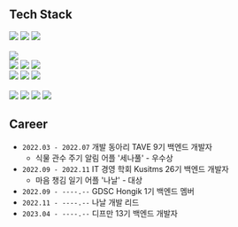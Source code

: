 ## Tech Stack 

<div align="left">
  <img src="https://img.shields.io/badge/C-A8B9CC?style=flat-square&logo=c&logoColor=white">
  <img src="https://img.shields.io/badge/C++-00599C?style=flat-square&logo=c%2B%2B&logoColor=white">
  <img src="https://img.shields.io/badge/Java-00599C?style=flat-square&logo=Java&logoColor=white">
  <br>
  <br>
  <img src="https://img.shields.io/badge/SpringBoot-6DB33F?style=flat-square&logo=SpringBoot&logoColor=white">
  <br>
  <img src="https://img.shields.io/badge/JPA-282828?style=flat-square&logo=JPA&logoColor=white">
  <img src="https://img.shields.io/badge/MySQL-4479A1?style=flat&logo=mysql&logoColor=white">
  <img src="https://img.shields.io/badge/Redis-DC382D?style=flat-square&logo=Redis&logoColor=white">
  <br>
  <img src="https://img.shields.io/badge/Amazon_AWS-232F3E?style=flat&logo=amazonaws&logoColor=white">
  <img src="https://img.shields.io/badge/Github_Actions-2088FF?style=flat&logo=GithubActions&logoColor=white">
  <img src="https://img.shields.io/badge/Docker-2496ED?style=flat-square&logo=Docker&logoColor=white">

  <br>
  <br>
  <img src="https://img.shields.io/badge/github-181717?style=flat&logo=github&logoColor=white">
  <img src="https://img.shields.io/badge/Notion-000000?style=flat&logo=notion&logoColor=white">
  <img src="https://img.shields.io/badge/Slack-4A15AB?style=flat&logo=slack&logoColor=white">
  <img src="https://img.shields.io/badge/Figma-F24E1E?style=flat&logo=Figma&logoColor=white">

</div>

## Career
- `2022.03 - 2022.07` 개발 동아리 TAVE 9기 백엔드 개발자
  - 식물 관수 주기 알림 어플 '세나풀' - 우수상
- `2022.09 - 2022.11` IT 경영 학회 Kusitms 26기 백엔드 개발자
  - 마음 챙김 일기 어플 '나날' - 대상
- `2022.09 - ----.--` GDSC Hongik 1기 백엔드 멤버
- `2022.11 - ----.--` 나날 개발 리드
- `2023.04 - ----.--` 디프만 13기 백엔드 개발자
